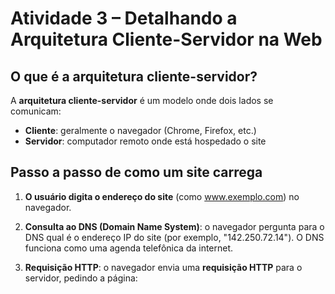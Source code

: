 # Atividade 3 – Detalhando a Arquitetura Cliente-Servidor na Web

## O que é a arquitetura cliente-servidor?

A **arquitetura cliente-servidor** é um modelo onde dois lados se comunicam:
- **Cliente**: geralmente o navegador (Chrome, Firefox, etc.)
- **Servidor**: computador remoto onde está hospedado o site

## Passo a passo de como um site carrega

1. **O usuário digita o endereço do site** (como www.exemplo.com) no navegador.

2. **Consulta ao DNS (Domain Name System)**: o navegador pergunta para o DNS qual é o endereço IP do site (por exemplo, "142.250.72.14"). O DNS funciona como uma agenda telefônica da internet.

3. **Requisição HTTP**: o navegador envia uma **requisição HTTP** para o servidor, pedindo a página:
